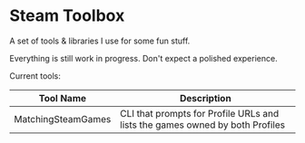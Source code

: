 # Steam Toolbox

A set of tools & libraries I use for some fun stuff.

Everything is still work in progress. Don't expect a polished experience.

Current tools:

| Tool Name | Description |
| --- | --- |
| MatchingSteamGames | CLI that prompts for Profile URLs and lists the games owned by both Profiles |

